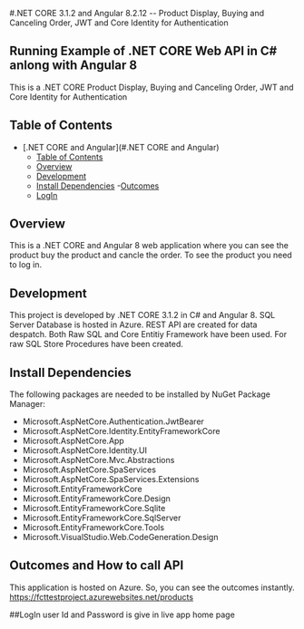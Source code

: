 #.NET CORE 3.1.2 and Angular 8.2.12 -- Product Display, Buying and Canceling Order, JWT and Core Identity for Authentication 

## Running Example of .NET CORE Web API in C# anlong with Angular 8
This is a .NET CORE Product Display, Buying and Canceling Order, JWT and Core Identity for Authentication

## Table of Contents
- [.NET CORE and Angular](#.NET CORE and Angular)
    - [Table of Contents](#table-of-contents)
    - [Overview](#overview)
    - [Development](#development)
    - [Install Dependencies](#install-dependencies)
	-[Outcomes](#outcomes)
    - [LogIn](#LogIn)


## Overview
This is a .NET CORE and Angular 8 web application where you can see the product buy the product and cancle the order. To see the product you need to log in.

## Development
This project is developed by .NET CORE 3.1.2 in C# and Angular 8. SQL Server Database is hosted in Azure. REST API are created for data despatch. Both Raw SQL and Core Entitiy Framework
have been used. For raw SQL Store Procedures have been created.  

## Install Dependencies
The following packages are needed to be installed by NuGet Package Manager:

- Microsoft.AspNetCore.Authentication.JwtBearer
- Microsoft.AspNetCore.Identity.EntityFrameworkCore
- Microsoft.AspNetCore.App
- Microsoft.AspNetCore.Identity.UI
- Microsoft.AspNetCore.Mvc.Abstractions
- Microsoft.AspNetCore.SpaServices
- Microsoft.AspNetCore.SpaServices.Extensions
- Microsoft.EntityFrameworkCore
- Microsoft.EntityFrameworkCore.Design
- Microsoft.EntityFrameworkCore.Sqlite
- Microsoft.EntityFrameworkCore.SqlServer
- Microsoft.EntityFrameworkCore.Tools
- Microsoft.VisualStudio.Web.CodeGeneration.Design


## Outcomes and How to call API
This application is hosted on Azure. So, you can see the outcomes instantly.
https://fcttestproject.azurewebsites.net/products

##LogIn
user Id and Password is give in live app home page
